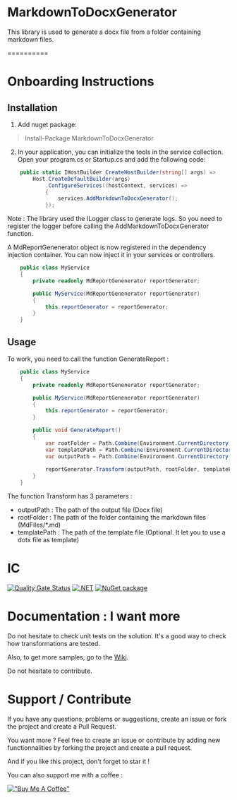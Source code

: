 # MarkdownToDocxGenerator
This library is used to generate a docx file from a folder containing markdown files.

==========

# Onboarding Instructions 

## Installation

1. Add nuget package: 

> Install-Package MarkdownToDocxGenerator

2. In your application, you can initialize the tools in the service collection. Open your program.cs or Startup.cs and add the following code:

```csharp
    public static IHostBuilder CreateHostBuilder(string[] args) =>
        Host.CreateDefaultBuilder(args)
            .ConfigureServices((hostContext, services) =>
            {
                services.AddMarkdownToDocxGenerator();
            });
```


Note : The library used the ILogger class to generate logs. So you need to register the logger before calling the AddMarkdownToDocxGenerator function.

A MdReportGenenerator object is now registered in the dependency injection container. You can now inject it in your services or controllers.

```csharp
    public class MyService
    {
        private readonly MdReportGenenerator reportGenerator;

        public MyService(MdReportGenenerator reportGenerator)
        {
            this.reportGenerator = reportGenerator;
        }
    }
```

## Usage

To work, you need to call the function GenerateReport :

```csharp
    public class MyService
    {
        private readonly MdReportGenenerator reportGenerator;

        public MyService(MdReportGenenerator reportGenerator)
        {
            this.reportGenerator = reportGenerator;
        }

        public void GenerateReport()
        {
            var rootFolder = Path.Combine(Environment.CurrentDirectory, "MdFiles");
            var templatePath = Path.Combine(Environment.CurrentDirectory, "Dotx/sample.dotx");
            var outputPath = Path.Combine(Environment.CurrentDirectory, "Dotx/sample.docx");
            
            reportGenerator.Transform(outputPath, rootFolder, templatePath);
        }
    }
```

The function Transform has 3 parameters :

- outputPath : The path of the output file (Docx file)
- rootFolder : The path of the folder containing the markdown files (MdFiles/*.md)
- templatePath : The path of the template file (Optional. It let you to use a dotx file as template)


# IC
[![Quality Gate Status](https://sonarcloud.io/api/project_badges/measure?project=mathieumack_MarkdownToDocxGenerator&metric=alert_status)](https://sonarcloud.io/summary/new_code?id=mathieumack_MarkdownToDocxGenerator)
[![.NET](https://github.com/mathieumack/MarkdownToDocxGenerator/actions/workflows/ci.yml/badge.svg)](https://github.com/mathieumack/MarkdownToDocxGenerator/actions/workflows/ci.yml)
[![NuGet package](https://buildstats.info/nuget/MarkdownToDocxGenerator?includePreReleases=true)](https://nuget.org/packages/MarkdownToDocxGenerator)

# Documentation : I want more

Do not hesitate to check unit tests on the solution. It's a good way to check how transformations are tested.

Also, to get more samples, go to the [Wiki](https://github.com/mathieumack/MarkdownToDocxGenerator/wiki). 

Do not hesitate to contribute.


# Support / Contribute
If you have any questions, problems or suggestions, create an issue or fork the project and create a Pull Request.

You want more ? Feel free to create an issue or contribute by adding new functionnalities by forking the project and create a pull request.

And if you like this project, don't forget to star it !

You can also support me with a coffee :

[!["Buy Me A Coffee"](https://www.buymeacoffee.com/assets/img/custom_images/orange_img.png)](https://www.buymeacoffee.com/mathieumack)
